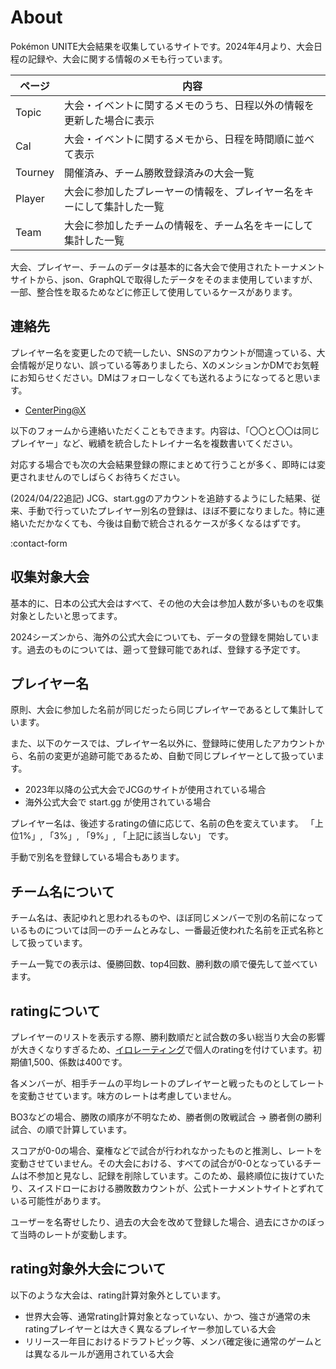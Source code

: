 # About
Pokémon UNITE大会結果を収集しているサイトです。2024年4月より、大会日程の記録や、大会に関する情報のメモも行っています。

| ページ | 内容 |
|---|---|
| Topic | 大会・イベントに関するメモのうち、日程以外の情報を更新した場合に表示 |
| Cal | 大会・イベントに関するメモから、日程を時間順に並べて表示 |
| Tourney | 開催済み、チーム勝敗登録済みの大会一覧 |
| Player | 大会に参加したプレーヤーの情報を、プレイヤー名をキーにして集計した一覧 |
| Team | 大会に参加したチームの情報を、チーム名をキーにして集計した一覧 |

大会、プレイヤー、チームのデータは基本的に各大会で使用されたトーナメントサイトから、json、GraphQLで取得したデータをそのまま使用していますが、一部、整合性を取るためなどに修正して使用しているケースがあります。

## 連絡先
プレイヤー名を変更したので統一したい、SNSのアカウントが間違っている、大会情報が足りない、誤っている等ありましたら、XのメンションかDMでお気軽にお知らせください。DMはフォローしなくても送れるようになってると思います。

- [CenterPing@X](https://twitter.com/CenterPing)

以下のフォームから連絡いただくこともできます。内容は、「〇〇と〇〇は同じプレイヤー」など、戦績を統合したトレイナー名を複数書いてください。

対応する場合でも次の大会結果登録の際にまとめて行うことが多く、即時には変更されませんのでしばらくお待ちください。

(2024/04/22追記) JCG、start.ggのアカウントを追跡するようにした結果、従来、手動で行っていたプレイヤー別名の登録は、ほぼ不要になりました。特に連絡いただかなくても、今後は自動で統合されるケースが多くなるはずです。

:contact-form 

## 収集対象大会
基本的に、日本の公式大会はすべて、その他の大会は参加人数が多いものを収集対象としたいと思ってます。

2024シーズンから、海外の公式大会についても、データの登録を開始しています。過去のものについては、遡って登録可能であれば、登録する予定です。

## プレイヤー名
原則、大会に参加した名前が同じだったら同じプレイヤーであるとして集計しています。

また、以下のケースでは、プレイヤー名以外に、登録時に使用したアカウントから、名前の変更が追跡可能であるため、自動で同じプレイヤーとして扱っています。

- 2023年以降の公式大会でJCGのサイトが使用されている場合
- 海外公式大会で start.gg が使用されている場合

プレイヤー名は、後述するratingの値に応じて、名前の色を変えています。 「<span class="t1" >上位1%</span>」, 「<span class="t2">3%</span>」, 「<span class="t3">9%</span>」, 「<span class="t4">上記に該当しない</span>」 です。

手動で別名を登録している場合もあります。

## チーム名について
チーム名は、表記ゆれと思われるものや、ほぼ同じメンバーで別の名前になっているものについては同一のチームとみなし、一番最近使われた名前を正式名称として扱っています。

チーム一覧での表示は、優勝回数、top4回数、勝利数の順で優先して並べています。

## ratingについて
プレイヤーのリストを表示する際、勝利数順だと試合数の多い総当り大会の影響が大きくなりすぎるため、[イロレーティング]("https://ja.wikipedia.org/wiki/%E3%82%A4%E3%83%AD%E3%83%AC%E3%83%BC%E3%83%86%E3%82%A3%E3%83%B3%E3%82%B0")で個人のratingを付けています。初期値1,500、係数は400です。

各メンバーが、相手チームの平均レートのプレイヤーと戦ったものとしてレートを変動させています。味方のレートは考慮していません。

BO3などの場合、勝敗の順序が不明なため、勝者側の敗戦試合 -> 勝者側の勝利試合、の順で計算しています。

スコアが0-0の場合、棄権などで試合が行われなかったものと推測し、レートを変動させていません。その大会における、すべての試合が0-0となっているチームは不参加と見なし、記録を削除しています。このため、最終順位に抜けていたり、スイスドローにおける勝敗数カウントが、公式トーナメントサイトとずれている可能性があります。

ユーザーを名寄せしたり、過去の大会を改めて登録した場合、過去にさかのぼって当時のレートが変動します。

## rating対象外大会について
以下のような大会は、rating計算対象外としています。
- 世界大会等、通常rating計算対象となっていない、かつ、強さが通常の未ratingプレイヤーとは大きく異なるプレイヤー参加している大会
- リリース一年目におけるドラフトピック等、メンバ確定後に通常のゲームとは異なるルールが適用されている大会
